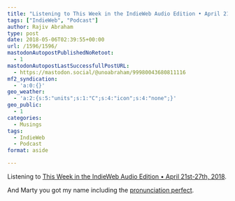 ```yaml
---
title: "Listening to This Week in the IndieWeb Audio Edition • April 21st-27th, 2018"
tags: ["IndieWeb", "Podcast"]
author: Rajiv Abraham
type: post
date: 2018-05-06T02:39:55+00:00
url: /1596/1596/
mastodonAutopostPublishedNoRetoot:
  - 1
mastodonAutopostLastSuccessfullPostURL:
  - https://mastodon.social/@unoabraham/99980043680811116
mf2_syndication:
  - 'a:0:{}'
geo_weather:
  - 'a:2:{s:5:"units";s:1:"C";s:4:"icon";s:4:"none";}'
geo_public:
  - 1
categories:
  - Musings
tags:
  - IndieWeb
  - Podcast
format: aside

---
```

Listening to <a href="https://martymcgui.re/2018/04/28/190950/" target="_blank" rel="noopener">This Week in the IndieWeb Audio Edition • April 21st-27th, 2018</a>.

And Marty you got my name including the <a href="https://martymcgui.re/2018/04/07/191218/" target="_blank" rel="noopener">pronunciation perfect</a>.